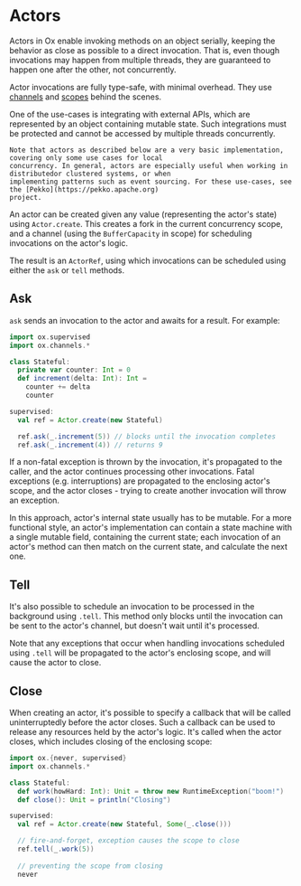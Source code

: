 # Actors

Actors in Ox enable invoking methods on an object serially, keeping the behavior as close as possible to a direct 
invocation. That is, even though invocations may happen from multiple threads, they are guaranteed to happen one after 
the other, not concurrently.

Actor invocations are fully type-safe, with minimal overhead. They use [channels](../streaming/channels.md) and 
[scopes](../structured-concurrency/fork-join.md) behind the scenes.

One of the use-cases is integrating with external APIs, which are represented by an object containing mutable state.
Such integrations must be protected and cannot be accessed by multiple threads concurrently.

```{note}
Note that actors as described below are a very basic implementation, covering only some use cases for local 
concurrency. In general, actors are especially useful when working in distributedor clustered systems, or when 
implementing patterns such as event sourcing. For these use-cases, see the [Pekko](https://pekko.apache.org) 
project.
```

An actor can be created given any value (representing the actor's state) using `Actor.create`. This creates a fork in 
the current concurrency scope, and a channel (using the `BufferCapacity` in scope) for scheduling invocations on the 
actor's logic.

The result is an `ActorRef`, using which invocations can be scheduled using either the `ask` or `tell` methods.

## Ask

`ask` sends an invocation to the actor and awaits for a result. For example:

```scala mdoc:compile-only
import ox.supervised
import ox.channels.*

class Stateful:
  private var counter: Int = 0
  def increment(delta: Int): Int =
    counter += delta
    counter

supervised:
  val ref = Actor.create(new Stateful)

  ref.ask(_.increment(5)) // blocks until the invocation completes
  ref.ask(_.increment(4)) // returns 9
```

If a non-fatal exception is thrown by the invocation, it's propagated to the caller, and the actor continues processing
other invocations. Fatal exceptions (e.g. interruptions) are propagated to the enclosing actor's scope, and the actor
closes - trying to create another invocation will throw an exception.

In this approach, actor's internal state usually has to be mutable. For a more functional style, an actor's 
implementation can contain a state machine with a single mutable field, containing the current state; each invocation of
an actor's method can then match on the current state, and calculate the next one.

## Tell

It's also possible to schedule an invocation to be processed in the background using `.tell`. This method only blocks
until the invocation can be sent to the actor's channel, but doesn't wait until it's processed.

Note that any exceptions that occur when handling invocations scheduled using `.tell` will be propagated to the actor's
enclosing scope, and will cause the actor to close.

## Close

When creating an actor, it's possible to specify a callback that will be called uninterruptedly before the actor closes.
Such a callback can be used to release any resources held by the actor's logic. It's called when the actor closes, which
includes closing of the enclosing scope:

```scala mdoc:compile-only
import ox.{never, supervised}
import ox.channels.*

class Stateful:
  def work(howHard: Int): Unit = throw new RuntimeException("boom!")
  def close(): Unit = println("Closing")  

supervised:
  val ref = Actor.create(new Stateful, Some(_.close()))

  // fire-and-forget, exception causes the scope to close
  ref.tell(_.work(5)) 
  
  // preventing the scope from closing
  never
```
